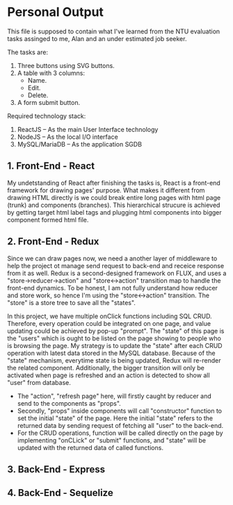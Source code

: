 # Personal Output

This file is supposed to contain what I've learned from the NTU evaluation tasks assinged to me, Alan and an under estimated job seeker.

The tasks are:
  1. Three buttons using SVG buttons.
  2. A table with 3 columns:
      - Name.
      - Edit.
      - Delete.
  3. A form submit button.
  
Required technology stack:
  1. ReactJS – As the main User Interface technology
  2. NodeJS – As the local I/O interface
  3. MySQL/MariaDB – As the application SGDB

## 1. Front-End - React
My undetstanding of React after finishing the tasks is, React is a front-end framework for drawing pages' purpose. What makes it different from drawing HTML directly is we could break entire long pages with html page (trunk) and components (branches). This hierarchical strucure is achieved by getting target html label tags and plugging html components into bigger component formed html file.

## 2. Front-End - Redux
Since we can draw pages now, we need a another layer of middleware to help the project ot manage send request to back-end and receice response from it as well. Redux is a second-designed framework on FLUX, and uses a "store->reducer->action" and "store<->action" transition map to handle the front-end dynamics. To be honest, I am not fully understand how reducer and store work, so hence I'm using the "store<->action" transition. The "store" is a store tree to save all the "states".

In this project, we have multiple onClick functions including SQL CRUD. Therefore, every operation could be integrated on one page, and value updating could be achieved by pop-up "prompt". The "state" of this page is the "users" which is ought to be listed on the page showing to people who is browsing the page. My strategy is to update the "state" after each CRUD operation with latest data stored in the MySQL database. Because of the "state" mechanism, everytime state is being updated, Redux will re-render the related component. Additionally, the bigger transition will only be activated when page is refreshed and an action is detected to show all "user" from database. 
  - The "action", "refresh page" here, will firstly caught by reducer and send to the components as "props". 
  - Secondly, "props" inside components will call "constructor" function to set the initial "state" of the page. Here the initial "state" refers to the returned data by sending request of fetching all "user" to the back-end.
  - For the CRUD operations, function will be called directly on the page by implementing "onCLick" or "submit" functions, and "state" will be updated with the returned data of called functions.
  
## 3. Back-End - Express


## 4. Back-End - Sequelize


